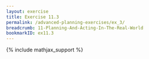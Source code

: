 ```yaml
---
layout: exercise
title: Exercise 11.3
permalink: /advanced-planning-exercises/ex_3/
breadcrumb: 11-Planning-And-Acting-In-The-Real-World
bookmarkID: ex11.3
---
```


{% include mathjax_support %}
